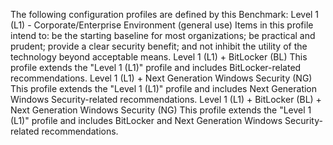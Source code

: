 The following configuration profiles are defined by this Benchmark:
Level 1 (L1) - Corporate/Enterprise Environment (general use)
Items in this profile intend to:
be the starting baseline for most organizations;
be practical and prudent;
provide a clear security benefit; and
not inhibit the utility of the technology beyond acceptable means.
Level 1 (L1) + BitLocker (BL)
This profile extends the "Level 1 (L1)" profile and includes BitLocker-related 
recommendations.
Level 1 (L1) + Next Generation Windows Security (NG)
This profile extends the "Level 1 (L1)" profile and includes Next Generation 
Windows Security-related recommendations.
Level 1 (L1) + BitLocker (BL) + Next Generation Windows Security (NG)
This profile extends the "Level 1 (L1)" profile and includes BitLocker and Next 
Generation Windows Security-related recommendations.